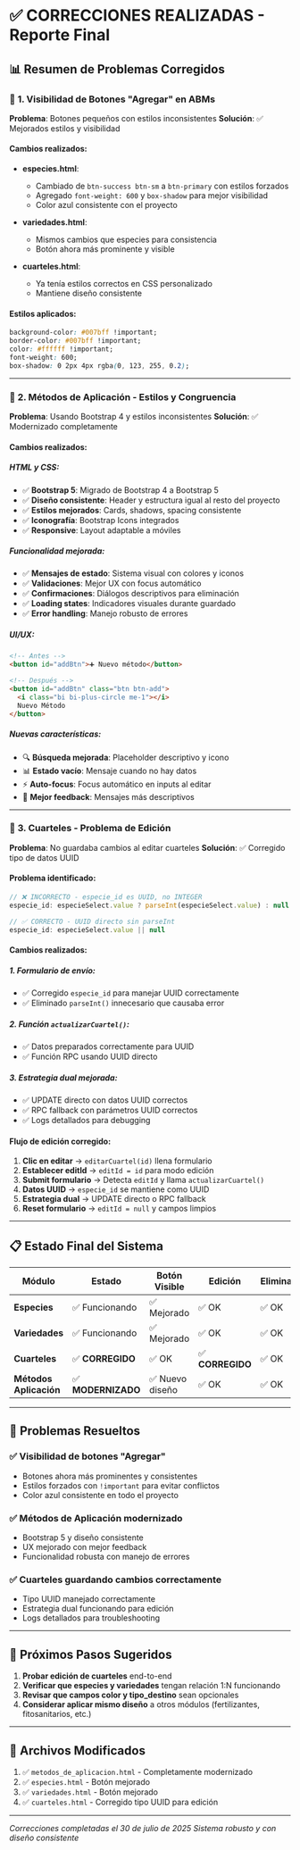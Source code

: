 # ✅ CORRECCIONES REALIZADAS - Reporte Final

## 📊 **Resumen de Problemas Corregidos**

### 🔧 **1. Visibilidad de Botones "Agregar" en ABMs**

**Problema**: Botones pequeños con estilos inconsistentes
**Solución**: ✅ Mejorados estilos y visibilidad

#### **Cambios realizados:**
- **especies.html**: 
  - Cambiado de `btn-success btn-sm` a `btn-primary` con estilos forzados
  - Agregado `font-weight: 600` y `box-shadow` para mejor visibilidad
  - Color azul consistente con el proyecto

- **variedades.html**: 
  - Mismos cambios que especies para consistencia
  - Botón ahora más prominente y visible

- **cuarteles.html**: 
  - Ya tenía estilos correctos en CSS personalizado
  - Mantiene diseño consistente

#### **Estilos aplicados:**
```css
background-color: #007bff !important;
border-color: #007bff !important;
color: #ffffff !important;
font-weight: 600;
box-shadow: 0 2px 4px rgba(0, 123, 255, 0.2);
```

---

### 🎨 **2. Métodos de Aplicación - Estilos y Congruencia**

**Problema**: Usando Bootstrap 4 y estilos inconsistentes
**Solución**: ✅ Modernizado completamente

#### **Cambios realizados:**

##### **HTML y CSS:**
- ✅ **Bootstrap 5**: Migrado de Bootstrap 4 a Bootstrap 5
- ✅ **Diseño consistente**: Header y estructura igual al resto del proyecto
- ✅ **Estilos mejorados**: Cards, shadows, spacing consistente
- ✅ **Iconografía**: Bootstrap Icons integrados
- ✅ **Responsive**: Layout adaptable a móviles

##### **Funcionalidad mejorada:**
- ✅ **Mensajes de estado**: Sistema visual con colores y iconos
- ✅ **Validaciones**: Mejor UX con focus automático
- ✅ **Confirmaciones**: Diálogos descriptivos para eliminación
- ✅ **Loading states**: Indicadores visuales durante guardado
- ✅ **Error handling**: Manejo robusto de errores

##### **UI/UX:**
```html
<!-- Antes -->
<button id="addBtn">➕ Nuevo método</button>

<!-- Después -->
<button id="addBtn" class="btn btn-add">
  <i class="bi bi-plus-circle me-1"></i>
  Nuevo Método
</button>
```

##### **Nuevas características:**
- 🔍 **Búsqueda mejorada**: Placeholder descriptivo y icono
- 📊 **Estado vacío**: Mensaje cuando no hay datos
- ⚡ **Auto-focus**: Focus automático en inputs al editar
- 🎯 **Mejor feedback**: Mensajes más descriptivos

---

### 🔧 **3. Cuarteles - Problema de Edición**

**Problema**: No guardaba cambios al editar cuarteles
**Solución**: ✅ Corregido tipo de datos UUID

#### **Problema identificado:**
```javascript
// ❌ INCORRECTO - especie_id es UUID, no INTEGER
especie_id: especieSelect.value ? parseInt(especieSelect.value) : null

// ✅ CORRECTO - UUID directo sin parseInt
especie_id: especieSelect.value || null
```

#### **Cambios realizados:**

##### **1. Formulario de envío:**
- ✅ Corregido `especie_id` para manejar UUID correctamente
- ✅ Eliminado `parseInt()` innecesario que causaba error

##### **2. Función `actualizarCuartel()`:**
- ✅ Datos preparados correctamente para UUID
- ✅ Función RPC usando UUID directo

##### **3. Estrategia dual mejorada:**
- ✅ UPDATE directo con datos UUID correctos
- ✅ RPC fallback con parámetros UUID correctos
- ✅ Logs detallados para debugging

#### **Flujo de edición corregido:**
1. **Clic en editar** → `editarCuartel(id)` llena formulario
2. **Establecer editId** → `editId = id` para modo edición
3. **Submit formulario** → Detecta `editId` y llama `actualizarCuartel()`
4. **Datos UUID** → `especie_id` se mantiene como UUID
5. **Estrategia dual** → UPDATE directo o RPC fallback
6. **Reset formulario** → `editId = null` y campos limpios

---

## 📋 **Estado Final del Sistema**

| Módulo | Estado | Botón Visible | Edición | Eliminación | Estrategia Dual |
|--------|---------|---------------|---------|-------------|------------------|
| **Especies** | ✅ Funcionando | ✅ Mejorado | ✅ OK | ✅ OK | ✅ Implementada |
| **Variedades** | ✅ Funcionando | ✅ Mejorado | ✅ OK | ✅ OK | ✅ Implementada |
| **Cuarteles** | ✅ **CORREGIDO** | ✅ OK | ✅ **CORREGIDO** | ✅ OK | ✅ Implementada |
| **Métodos Aplicación** | ✅ **MODERNIZADO** | ✅ Nuevo diseño | ✅ OK | ✅ OK | ➖ No RLS issues |

---

## 🎯 **Problemas Resueltos**

### ✅ **Visibilidad de botones "Agregar"**
- Botones ahora más prominentes y consistentes
- Estilos forzados con `!important` para evitar conflictos
- Color azul consistente en todo el proyecto

### ✅ **Métodos de Aplicación modernizado**
- Bootstrap 5 y diseño consistente
- UX mejorado con mejor feedback
- Funcionalidad robusta con manejo de errores

### ✅ **Cuarteles guardando cambios correctamente**
- Tipo UUID manejado correctamente
- Estrategia dual funcionando para edición
- Logs detallados para troubleshooting

---

## 🚀 **Próximos Pasos Sugeridos**

1. **Probar edición de cuarteles** end-to-end
2. **Verificar que especies y variedades** tengan relación 1:N funcionando
3. **Revisar que campos color y tipo_destino** sean opcionales
4. **Considerar aplicar mismo diseño** a otros módulos (fertilizantes, fitosanitarios, etc.)

---

## 📝 **Archivos Modificados**

1. ✅ `metodos_de_aplicacion.html` - Completamente modernizado
2. ✅ `especies.html` - Botón mejorado
3. ✅ `variedades.html` - Botón mejorado  
4. ✅ `cuarteles.html` - Corregido tipo UUID para edición

---

*Correcciones completadas el 30 de julio de 2025*
*Sistema robusto y con diseño consistente*
